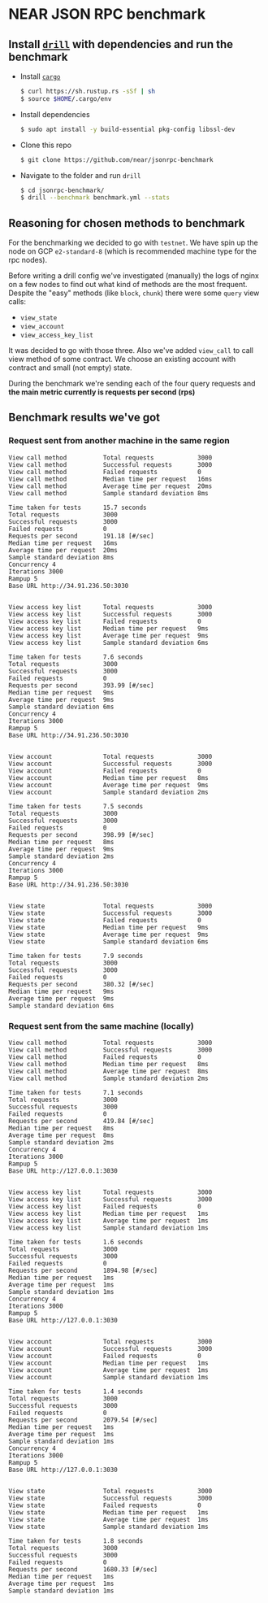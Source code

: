 # NEAR JSON RPC benchmark

## Install [`drill`](https://github.com/fcsonline/drill) with dependencies and run the benchmark

* Install [`cargo`](https://doc.rust-lang.org/cargo/getting-started/installation.html)

    ```bash
    $ curl https://sh.rustup.rs -sSf | sh
    $ source $HOME/.cargo/env
    ```

* Install dependencies

    ```bash
    $ sudo apt install -y build-essential pkg-config libssl-dev
    ```

* Clone this repo

    ```bash
    $ git clone https://github.com/near/jsonrpc-benchmark
    ```

* Navigate to the folder and run `drill`

    ```bash
    $ cd jsonrpc-benchmark/
    $ drill --benchmark benchmark.yml --stats
    ```

## Reasoning for chosen methods to benchmark

For the benchmarking we decided to go with `testnet`. We have spin up the node on GCP `e2-standard-8` (which is recommended machine type for the rpc nodes).

Before writing a drill config we've investigated (manually) the logs of nginx on a few nodes to find out what kind of methods are the most frequent. Despite the "easy" methods (like `block`, `chunk`) there were some `query` view calls:

* `view_state`
* `view_account`
* `view_access_key_list`

It was decided to go with those three. Also we've added `view_call` to call view method of some contract. We choose an existing account with contract and small (not empty) state.

During the benchmark we're sending each of the four query requests and **the main metric currently is requests per second (rps)**

## Benchmark results we've got

### Request sent from another machine in the same region

```
View call method          Total requests            3000
View call method          Successful requests       3000
View call method          Failed requests           0
View call method          Median time per request   16ms
View call method          Average time per request  20ms
View call method          Sample standard deviation 8ms

Time taken for tests      15.7 seconds
Total requests            3000
Successful requests       3000
Failed requests           0
Requests per second       191.18 [#/sec]
Median time per request   16ms
Average time per request  20ms
Sample standard deviation 8ms
Concurrency 4
Iterations 3000
Rampup 5
Base URL http://34.91.236.50:3030


View access key list      Total requests            3000
View access key list      Successful requests       3000
View access key list      Failed requests           0
View access key list      Median time per request   9ms
View access key list      Average time per request  9ms
View access key list      Sample standard deviation 6ms

Time taken for tests      7.6 seconds
Total requests            3000
Successful requests       3000
Failed requests           0
Requests per second       393.99 [#/sec]
Median time per request   9ms
Average time per request  9ms
Sample standard deviation 6ms
Concurrency 4
Iterations 3000
Rampup 5
Base URL http://34.91.236.50:3030


View account              Total requests            3000
View account              Successful requests       3000
View account              Failed requests           0
View account              Median time per request   8ms
View account              Average time per request  9ms
View account              Sample standard deviation 2ms

Time taken for tests      7.5 seconds
Total requests            3000
Successful requests       3000
Failed requests           0
Requests per second       398.99 [#/sec]
Median time per request   8ms
Average time per request  9ms
Sample standard deviation 2ms
Concurrency 4
Iterations 3000
Rampup 5
Base URL http://34.91.236.50:3030


View state                Total requests            3000
View state                Successful requests       3000
View state                Failed requests           0
View state                Median time per request   9ms
View state                Average time per request  9ms
View state                Sample standard deviation 6ms

Time taken for tests      7.9 seconds
Total requests            3000
Successful requests       3000
Failed requests           0
Requests per second       380.32 [#/sec]
Median time per request   9ms
Average time per request  9ms
Sample standard deviation 6ms
```

### Request sent from the same machine (locally)

```
View call method          Total requests            3000
View call method          Successful requests       3000
View call method          Failed requests           0
View call method          Median time per request   8ms
View call method          Average time per request  8ms
View call method          Sample standard deviation 2ms

Time taken for tests      7.1 seconds
Total requests            3000
Successful requests       3000
Failed requests           0
Requests per second       419.84 [#/sec]
Median time per request   8ms
Average time per request  8ms
Sample standard deviation 2ms
Concurrency 4
Iterations 3000
Rampup 5
Base URL http://127.0.0.1:3030


View access key list      Total requests            3000
View access key list      Successful requests       3000
View access key list      Failed requests           0
View access key list      Median time per request   1ms
View access key list      Average time per request  1ms
View access key list      Sample standard deviation 1ms

Time taken for tests      1.6 seconds
Total requests            3000
Successful requests       3000
Failed requests           0
Requests per second       1894.98 [#/sec]
Median time per request   1ms
Average time per request  1ms
Sample standard deviation 1ms
Concurrency 4
Iterations 3000
Rampup 5
Base URL http://127.0.0.1:3030


View account              Total requests            3000
View account              Successful requests       3000
View account              Failed requests           0
View account              Median time per request   1ms
View account              Average time per request  1ms
View account              Sample standard deviation 1ms

Time taken for tests      1.4 seconds
Total requests            3000
Successful requests       3000
Failed requests           0
Requests per second       2079.54 [#/sec]
Median time per request   1ms
Average time per request  1ms
Sample standard deviation 1ms
Concurrency 4
Iterations 3000
Rampup 5
Base URL http://127.0.0.1:3030


View state                Total requests            3000
View state                Successful requests       3000
View state                Failed requests           0
View state                Median time per request   1ms
View state                Average time per request  1ms
View state                Sample standard deviation 1ms

Time taken for tests      1.8 seconds
Total requests            3000
Successful requests       3000
Failed requests           0
Requests per second       1680.33 [#/sec]
Median time per request   1ms
Average time per request  1ms
Sample standard deviation 1ms
```
